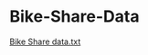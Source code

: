 # Bike-Share-Data
[Bike Share data.txt](https://github.com/mohammed8877/Bike-Share-Data/files/7961170/Bike.Share.data.txt)

